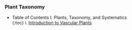 ### Plant Taxonomy  
* Table of Contents 
I. Plants, Taxonomy, and Systematics <br>
{:toc}
i. [Introduction to Vascular Plants](/plant-taxonomy/notes-mds/intro-vascular-plants.md)

